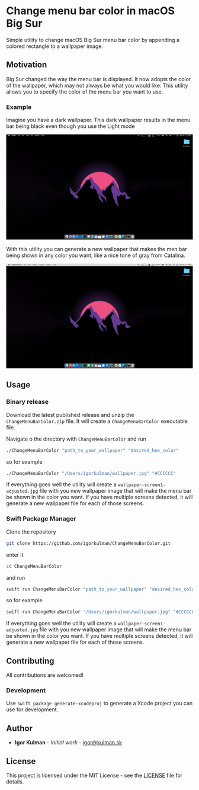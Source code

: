 # Change menu bar color in macOS Big Sur

Simple utility to change macOS Big Sur menu bar color by appending a colored rectangle to a wallpaper image.

## Motivation

Big Sur changed the way the menu bar is displayed. It now adopts the color of the wallpaper, which may not always be what you would like. This utility allows you to specify the color of the menu bar you want to use.

### Example

Imagine you have a dark wallpaper. This dark wallpaper results in the menu bar being black even though you use the Light mode

![](Screenshots/Dark.png)

With this utility you can generate a new wallpaper that makes the men bar being shown in any color you want, like a nice tone of gray from Catalina.

![](Screenshots/Adjusted.png)

## Usage

### Binary release

Download the latest published release and unzip the `ChangeMenuBarColor.zip` file. It will create a `ChangeMenuBarColor` executable file.

Navigate o the directory with `ChangeMenuBarColor` and run

```bash
./ChangeMenuBarColor "path_to_your_wallpaper" "desired_hex_color"
```

so for example

```bash
./ChangeMenuBarColor "/Users/igorkulman/wallpaper.jpg" "#CCCCCC"
```

If everything goes well the utility will create a `wallpaper-screen1-adjusted.jpg` file with you new wallpaper image that will make the menu bar be shown in the color you want. If you have multiple screens detected, it will generate a new wallpaper file for each of those screens.

### Swift Package Manager

Clone the repository

```bash
git clone https://github.com/igorkulman/ChangeMenuBarColor.git
```
enter it

```bash
cd ChangeMenuBarColor
```

and run

```bash
swift run ChangeMenuBarColor "path_to_your_wallpaper" "desired_hex_color"
```

so for example

```bash
swift run ChangeMenuBarColor "/Users/igorkulman/wallpaper.jpg" "#CCCCCC"
```

If everything goes well the utility will create a `wallpaper-screen1-adjusted.jpg` file with you new wallpaper image that will make the menu bar be shown in the color you want. If you have multiple screens detected, it will generate a new wallpaper file for each of those screens.

## Contributing

All contributions are welcomed!

### Development

Use `swift package generate-xcodeproj` to generate a Xcode project you can use for development.

## Author

- **Igor Kulman** - *Initial work* - igor@kulman.sk

## License

This project is licensed under the MIT License - see the [LICENSE](LICENSE) file for details.
